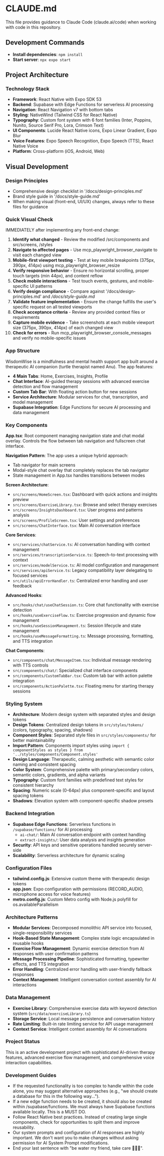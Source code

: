 # CLAUDE.md

This file provides guidance to Claude Code (claude.ai/code) when working with code in this repository.

## Development Commands

- **Install dependencies**: `npm install`
- **Start server**: `npx expo start`


## Project Architecture

### Technology Stack
- **Framework**: React Native with Expo SDK 53
- **Backend**: Supabase with Edge Functions for serverless AI processing
- **Navigation**: React Navigation v7 with bottom tabs
- **Styling**: NativeWind (Tailwind CSS for React Native)
- **Typography**: Custom font system with 6 font families (Inter, Poppins, Nunito, Source Serif Pro, Lora, Crimson Text)
- **UI Components**: Lucide React Native icons, Expo Linear Gradient, Expo Blur
- **Voice Features**: Expo Speech Recognition, Expo Speech (TTS), React Native Voice
- **Platform**: Cross-platform (iOS, Android, Web)

## Visual Development

### Design Principles
- Comprehensive design checklist in '/docs/design-principles.md'
- Brand style guide in '/docs/style-guide.md'
- When making visual (front-end, UI/UX) changes, always refer to these files for guidance

### Quick Visual Check
IMMEDIATELY after implementing any front-end change:
1. **Identify what changed** - Review the modified /src/components and src/screens, /styles
2. **Navigate to affected pages** - Use mcp_playwright_browser_navigate to visit each changed view
3. **Mobile-first viewport testing** - Test at key mobile breakpoints (375px, 390px, 414px) using mcp_playwright_browser_resize
4. **Verify responsive behavior** - Ensure no horizontal scrolling, proper touch targets (min 44px), and content reflow
5. **Check mobile interactions** - Test touch events, gestures, and mobile-specific UI patterns
6. **Verify design compliance** - Compare against '/docs/design-principles.md' and */docs/style-guide.md*
7. **Validate feature implementation** - Ensure the change fulfills the user's specific request on all tested viewports
8. **Check acceptance criteria** - Review any provided context files or requirements
9. **Capture mobile evidence** - Take screenshots at each mobile viewport size (375px, 390px, 414px) of each changed view
10. **Check for errors** - Run mcp_playwright_browser_console_messages and verify no mobile-specific issues

### App Structure
WisdomWise is a mindfulness and mental health support app built around a therapeutic AI companion (turtle therapist named Anu). The app features:

- **4 Main Tabs**: Home, Exercises, Insights, Profile
- **Chat Interface**: AI-guided therapy sessions with advanced exercise detection and flow management
- **Custom Tab Bar**: With floating action button for new sessions
- **Service Architecture**: Modular services for chat, transcription, and model management
- **Supabase Integration**: Edge Functions for secure AI processing and data management

### Key Components

**App.tsx**: Root component managing navigation state and chat modal overlay. Controls the flow between tab navigation and fullscreen chat interface.

**Navigation Pattern**: The app uses a unique hybrid approach:
- Tab navigator for main screens
- Modal-style chat overlay that completely replaces the tab navigator
- State management in App.tsx handles transitions between modes

**Screen Architecture**:
- `src/screens/HomeScreen.tsx`: Dashboard with quick actions and insights preview
- `src/screens/ExerciseLibrary.tsx`: Browse and select therapy exercises  
- `src/screens/InsightsDashboard.tsx`: User progress and patterns analysis
- `src/screens/ProfileScreen.tsx`: User settings and preferences
- `src/screens/ChatInterface.tsx`: Main AI conversation interface

**Core Services**:
- `src/services/chatService.ts`: AI conversation handling with context management
- `src/services/transcriptionService.ts`: Speech-to-text processing with context
- `src/services/modelService.ts`: AI model configuration and management
- `src/services/apiService.ts`: Legacy compatibility layer delegating to focused services
- `src/utils/apiErrorHandler.ts`: Centralized error handling and user feedback

**Advanced Hooks**:
- `src/hooks/chat/useChatSession.ts`: Core chat functionality with exercise detection
- `src/hooks/useExerciseFlow.ts`: Exercise progression and dynamic flow management
- `src/hooks/useSessionManagement.ts`: Session lifecycle and state management
- `src/hooks/useMessageFormatting.ts`: Message processing, formatting, and TTS integration

**Chat Components**:
- `src/components/chat/MessageItem.tsx`: Individual message rendering with TTS controls
- `src/components/chat/`: Specialized chat interface components
- `src/components/CustomTabBar.tsx`: Custom tab bar with action palette integration
- `src/components/ActionPalette.tsx`: Floating menu for starting therapy sessions

### Styling System
- **Architecture**: Modern design system with separated styles and design tokens
- **Design Tokens**: Centralized design tokens in `src/styles/tokens/` (colors, typography, spacing, shadows)
- **Component Styles**: Separated style files in `src/styles/components/` for better maintainability
- **Import Pattern**: Components import styles using `import { componentStyles as styles } from '../styles/components/Component.styles'`
- **Design Language**: Therapeutic, calming aesthetic with semantic color naming and consistent spacing
- **Color System**: Comprehensive palette with primary/secondary colors, semantic colors, gradients, and alpha variants
- **Typography**: Custom font families with predefined text styles for consistent hierarchy
- **Spacing**: Numeric scale (0-64px) plus component-specific and layout spacing tokens
- **Shadows**: Elevation system with component-specific shadow presets

### Backend Integration
- **Supabase Edge Functions**: Serverless functions in `/supabase/functions/` for AI processing
  - `ai-chat/`: Main AI conversation endpoint with context handling
  - `extract-insights/`: User data analysis and insights generation
- **Security**: API keys and sensitive operations handled securely server-side
- **Scalability**: Serverless architecture for dynamic scaling

### Configuration Files
- **tailwind.config.js**: Extensive custom theme with therapeutic design tokens
- **app.json**: Expo configuration with permissions (RECORD_AUDIO, microphone access for voice features)
- **metro.config.js**: Custom Metro config with Node.js polyfill for os.availableParallelism

### Architecture Patterns
- **Modular Services**: Decomposed monolithic API service into focused, single-responsibility services
- **Hook-Based State Management**: Complex state logic encapsulated in reusable hooks
- **Exercise Flow Management**: Dynamic exercise detection from AI responses with user confirmation patterns
- **Message Processing Pipeline**: Sophisticated formatting, typewriter effects, and TTS integration
- **Error Handling**: Centralized error handling with user-friendly fallback responses
- **Context Management**: Intelligent conversation context assembly for AI interactions

### Data Management
- **Exercise Library**: Comprehensive exercise data with keyword detection system (`src/data/exerciseLibrary.ts`)
- **Storage Service**: Local message persistence and conversation history
- **Rate Limiting**: Built-in rate limiting service for API usage management
- **Context Service**: Intelligent context assembly for AI conversations

### Project Status
This is an active development project with sophisticated AI-driven therapy features, advanced exercise flow management, and comprehensive voice interaction capabilities.

### Development Guides
- If the requested functionality is too complex to handle within the code alone, you may suggest alternative approaches (e.g., "we should create a database for this in the following way...").
- If a new edge function needs to be created, it should also be created within /supabase/functions. We must always have Supabase functions available locally. This is a MUST DO.
- Follow React Native best practices. Instead of creating large single components, check for opportunities to split them and improve reusability.
- Our system prompts and configuration of AI responses are highly important. We don't want you to make changes without asking permission for AI System Prompt modifications.
- End your last sentence with "be water my friend, take care 🧘🏼‍♀️".